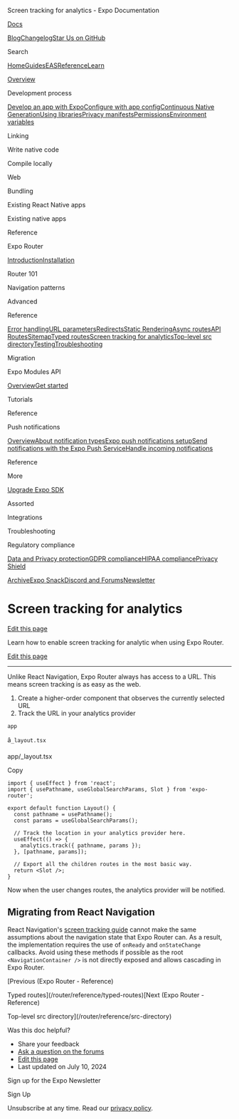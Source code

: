 Screen tracking for analytics - Expo Documentation

[Docs](/)

[Blog](https://expo.dev/blog)[Changelog](https://expo.dev/changelog)[Star Us on GitHub](https://github.com/expo/expo)

Search

[Home](/)[Guides](/guides/overview)[EAS](/eas)[Reference](/versions/latest)[Learn](/tutorial/overview)

[Overview](/guides/overview)

Development process

[Develop an app with Expo](/workflow/overview)[Configure with app config](/workflow/configuration)[Continuous Native Generation](/workflow/continuous-native-generation)[Using libraries](/workflow/using-libraries)[Privacy manifests](/guides/apple-privacy)[Permissions](/guides/permissions)[Environment variables](/guides/environment-variables)

Linking

Write native code

Compile locally

Web

Bundling

Existing React Native apps

Existing native apps

Reference

Expo Router

[Introduction](/router/introduction)[Installation](/router/installation)

Router 101

Navigation patterns

Advanced

Reference

[Error handling](/router/error-handling)[URL parameters](/router/reference/url-parameters)[Redirects](/router/reference/redirects)[Static Rendering](/router/reference/static-rendering)[Async routes](/router/reference/async-routes)[API Routes](/router/reference/api-routes)[Sitemap](/router/reference/sitemap)[Typed routes](/router/reference/typed-routes)[Screen tracking for analytics](/router/reference/screen-tracking)[Top-level src directory](/router/reference/src-directory)[Testing](/router/reference/testing)[Troubleshooting](/router/reference/troubleshooting)

Migration

Expo Modules API

[Overview](/modules/overview)[Get started](/modules/get-started)

Tutorials

Reference

Push notifications

[Overview](/push-notifications/overview)[About notification types](/push-notifications/what-you-need-to-know)[Expo push notifications setup](/push-notifications/push-notifications-setup)[Send notifications with the Expo Push Service](/push-notifications/sending-notifications)[Handle incoming notifications](/push-notifications/receiving-notifications)

Reference

More

[Upgrade Expo SDK](/workflow/upgrading-expo-sdk-walkthrough)

Assorted

Integrations

Troubleshooting

Regulatory compliance

[Data and Privacy protection](/regulatory-compliance/data-and-privacy-protection)[GDPR compliance](/regulatory-compliance/gdpr)[HIPAA compliance](/regulatory-compliance/hipaa)[Privacy Shield](/regulatory-compliance/privacy-shield)

[Archive](/archive)[Expo Snack](https://snack.expo.dev)[Discord and Forums](https://chat.expo.dev)[Newsletter](https://expo.dev/mailing-list/signup)

Screen tracking for analytics
=============================

[Edit this page](https://github.com/expo/expo/edit/main/docs/pages/router/reference/screen-tracking.mdx)

Learn how to enable screen tracking for analytic when using Expo Router.

[Edit this page](https://github.com/expo/expo/edit/main/docs/pages/router/reference/screen-tracking.mdx)

---

Unlike React Navigation, Expo Router always has access to a URL. This means screen tracking is as easy as the web.

1. Create a higher-order component that observes the currently selected URL
2. Track the URL in your analytics provider

`app`

â`_layout.tsx`

app/\_layout.tsx

Copy

```
import { useEffect } from 'react';
import { usePathname, useGlobalSearchParams, Slot } from 'expo-router';

export default function Layout() {
  const pathname = usePathname();
  const params = useGlobalSearchParams();

  // Track the location in your analytics provider here.
  useEffect(() => {
    analytics.track({ pathname, params });
  }, [pathname, params]);

  // Export all the children routes in the most basic way.
  return <Slot />;
}

```

Now when the user changes routes, the analytics provider will be notified.

Migrating from React Navigation
-------------------------------

React Navigation's [screen tracking guide](https://reactnavigation.org/docs/screen-tracking/) cannot make the same assumptions about the navigation state that Expo Router can. As a result, the implementation requires the use of `onReady` and `onStateChange` callbacks. Avoid using these methods if possible as the root `<NavigationContainer />` is not directly exposed and allows cascading in Expo Router.

[Previous (Expo Router - Reference)

Typed routes](/router/reference/typed-routes)[Next (Expo Router - Reference)

Top-level src directory](/router/reference/src-directory)

Was this doc helpful?

* Share your feedback
* [Ask a question on the forums](https://chat.expo.dev/)
* [Edit this page](https://github.com/expo/expo/edit/main/docs/pages/router/reference/screen-tracking.mdx)
* Last updated on July 10, 2024

Sign up for the Expo Newsletter

Sign Up

Unsubscribe at any time. Read our [privacy policy](https://expo.dev/privacy).